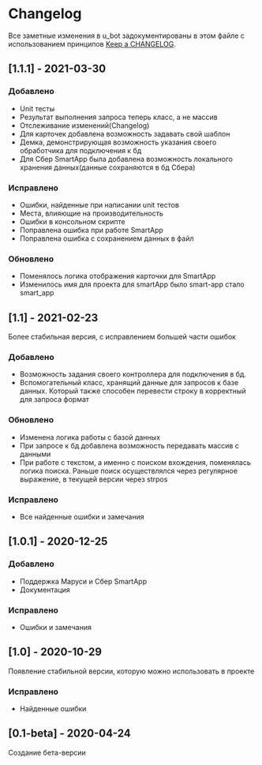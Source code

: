 # Changelog

Все заметные изменения в u_bot задокументированы в этом файле с использованием принципов [Keep a CHANGELOG](http://keepachangelog.com/).


## [1.1.1] - 2021-03-30

### Добавлено

* Unit тесты
* Результат выполнения запроса теперь класс, а не массив
* Отслеживание изменений(Changelog)
* Для карточек добавлена возможность задавать свой шаблон
* Демка, демонстрирующая возможность указания своего обработчика для подключения к бд
* Для Сбер SmartApp была добавлена возможность локального хранения данных(данные сохраняются в бд Сбера)

### Исправлено

* Ошибки, найденные при написании unit тестов 
* Места, влияющие на производительность
* Ошибки в консольном скрипте
* Поправлена ошибка при работе SmartApp
* Поправлена ошибка с сохранением данных в файл

### Обновлено

* Поменялось логика отображения карточки для SmartApp
* Изменилось имя для проекта для smartApp было smart-app стало smart_app


## [1.1] - 2021-02-23
Более стабильная версия, с исправлением большей части ошибок

### Добавлено

* Возможность задания своего контроллера для подключения в бд.
* Вспомогательный класс, хранящий данные для запросов к базе данных. Который также способен перевести строку в корректный для запроса формат

### Обновлено

* Изменена логика работы с базой данных
* При запросе к бд добавлена возможность передавать массив с данными
* При работе с текстом, а именно с поиском вхождения, поменялась логика поиска. Раньше поиск осуществлялся через регулярное выражение, в текущей версии через strpos

### Исправлено

* Все найденные ошибки и замечания


## [1.0.1] - 2020-12-25

### Добавлено

* Поддержка Маруси и Сбер SmartApp
* Документация

### Исправлено

* Ошибки и замечания


## [1.0] - 2020-10-29
Появление стабильной версии, которую можно использовать в проекте

### Исправлено

* Найденные ошибки


## [0.1-beta] - 2020-04-24
Создание бета-версии

[master]: https://github.com/max36895/universal_bot/compare/1.1.1...master
[dev]: https://github.com/max36895/universal_bot/compare/master...dev
